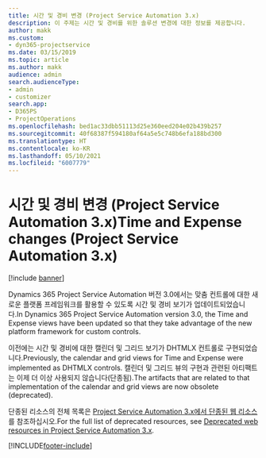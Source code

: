 ```yaml
---
title: 시간 및 경비 변경 (Project Service Automation 3.x)
description: 이 주제는 시간 및 경비를 위한 솔루션 변경에 대한 정보를 제공합니다.
author: makk
ms.custom:
- dyn365-projectservice
ms.date: 03/15/2019
ms.topic: article
ms.author: makk
audience: admin
search.audienceType:
- admin
- customizer
search.app:
- D365PS
- ProjectOperations
ms.openlocfilehash: bed1ac33dbb51113d25e360eed204e02b439b257
ms.sourcegitcommit: 40f68387f594180af64a5e5c748b6efa188bd300
ms.translationtype: HT
ms.contentlocale: ko-KR
ms.lasthandoff: 05/10/2021
ms.locfileid: "6007779"
---
```

# <a name="time-and-expense-changes-project-service-automation-3x"></a><span data-ttu-id="0fe2b-103">시간 및 경비 변경 (Project Service Automation 3.x)</span><span class="sxs-lookup"><span data-stu-id="0fe2b-103">Time and Expense changes (Project Service Automation 3.x)</span></span>

[!include [banner](../../includes/psa-now-project-operations.md)]

<span data-ttu-id="0fe2b-104">Dynamics 365 Project Service Automation 버전 3.0에서는 맞춤 컨트롤에 대한 새로운 플랫폼 프레임워크를 활용할 수 있도록 시간 및 경비 보기가 업데이트되었습니다.</span><span class="sxs-lookup"><span data-stu-id="0fe2b-104">In Dynamics 365 Project Service Automation version 3.0, the Time and Expense views have been updated so that they take advantage of the new platform framework for custom controls.</span></span>

<span data-ttu-id="0fe2b-105">이전에는 시간 및 경비에 대한 캘린더 및 그리드 보기가 DHTMLX 컨트롤로 구현되었습니다.</span><span class="sxs-lookup"><span data-stu-id="0fe2b-105">Previously, the calendar and grid views for Time and Expense were implemented as DHTMLX controls.</span></span> <span data-ttu-id="0fe2b-106">캘린더 및 그리드 뷰의 구현과 관련된 아티팩트는 이제 더 이상 사용되지 않습니다(단종됨).</span><span class="sxs-lookup"><span data-stu-id="0fe2b-106">The artifacts that are related to that implementation of the calendar and grid views are now obsolete (deprecated).</span></span>

<span data-ttu-id="0fe2b-107">단종된 리소스의 전체 목록은 [Project Service Automation 3.x에서 단종된 웹 리소스](web-resources-deprecated-v3.x.md)를 참조하십시오.</span><span class="sxs-lookup"><span data-stu-id="0fe2b-107">For the full list of deprecated resources, see [Deprecated web resources in Project Service Automation 3.x](web-resources-deprecated-v3.x.md).</span></span>


[!INCLUDE[footer-include](../../includes/footer-banner.md)]